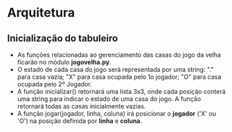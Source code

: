 # Arquitetura
## Inicialização do tabuleiro
* As funções relacionadas ao gerenciamento das casas do jogo da velha
ficarão
no módulo **jogovelha.py**.
* O estado de cada casa do jogo será representada por uma string: "."
para casa
vazia; "X" para casa ocupada pelo 1o jogador; "O" para casa ocupada
pelo 2º Jogador.
* A função inicializar() retornará uma lista 3x3, onde cada posição
conterá uma string para indicar o estado de uma casa do jogo. A função
retornará todas as casas inicialmente vazias.
* A função jogar(jogador, linha, coluna) irá posicionar o **jogador**
('X' ou 'O') na posição definida por **linha** e **coluna**.
